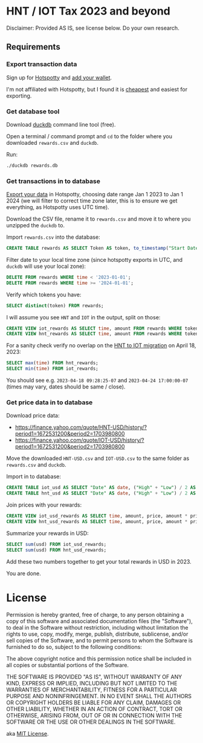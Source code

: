 # HNT / IOT Tax 2023 and beyond

Disclaimer: Provided AS IS, see license below. Do your own research.

## Requirements

### Export transaction data

Sign up for [Hotspotty](https://app.hotspotty.net/) and [add your wallet](https://docs.hotspotty.net/getting-started/manage-wallets).

I'm not affiliated with Hotspotty, but I found it is [cheapest](https://app.hotspotty.net/pricing) and easiest for exporting.


### Get database tool

Download [duckdb](https://duckdb.org/docs/installation/?version=stable) command line tool (free).

Open a terminal / command prompt and `cd` to the folder where you downloaded `rewards.csv` and `duckdb`.

Run:
```bash
./duckdb rewards.db
```

### Get transactions in to database

[Export your data](https://docs.hotspotty.net/features/payment-management/tax-reporting) in Hotspotty, choosing date range Jan 1 2023 to Jan 1 2024 (we will filter to correct time zone later, this is to ensure we get everything, as Hotspotty uses UTC time).

Download the CSV file, rename it to `rewards.csv` and move it to where you unzipped the `duckdb` to.

Import `rewards.csv` into the database:

```sql
CREATE TABLE rewards AS SELECT Token AS token, to_timestamp("Start Date") AS time, Amount AS amount FROM read_csv_auto('rewards.csv');
```

Filter date to your local time zone (since hotspotty exports in UTC, and `duckdb` will use your local zone):

```sql
DELETE FROM rewards WHERE time < '2023-01-01';
DELETE FROM rewards WHERE time >= '2024-01-01';
```

Verify which tokens you have:

```sql
SELECT distinct(token) FROM rewards;
```

I will assume you see `HNT` and `IOT` in the output, split on those:

```sql
CREATE VIEW iot_rewards AS SELECT time, amount FROM rewards WHERE token = 'iot';
CREATE VIEW hnt_rewards AS SELECT time, amount FROM rewards WHERE token = 'hnt';
```

For a sanity check verify no overlap on the [HNT to IOT migration](https://docs.helium.com/solana/migration/hotspot-operator/) on April 18, 2023:

```sql
SELECT max(time) FROM hnt_rewards;
SELECT min(time) FROM iot_rewards;
```

You should see e.g. `2023-04-18 09:28:25-07` and `2023-04-24 17:00:00-07` (times may vary, dates should be same / close).


### Get price data in to database

Download price data:
* https://finance.yahoo.com/quote/HNT-USD/history/?period1=1672531200&period2=1703980800
* https://finance.yahoo.com/quote/IOT-USD/history/?period1=1672531200&period2=1703980800

Move the downloaded `HNT-USD.csv` and `IOT-USD.csv` to the same folder as `rewards.csv` and `duckdb`.

Import in to database:

```sql
CREATE TABLE iot_usd AS SELECT "Date" AS date, ("High" + "Low") / 2 AS price FROM read_csv_auto('IOT-USD.csv');
CREATE TABLE hnt_usd AS SELECT "Date" AS date, ("High" + "Low") / 2 AS price FROM read_csv_auto('HNT-USD.csv');
```

Join prices with your rewards:

```sql
CREATE VIEW iot_usd_rewards AS SELECT time, amount, price, amount * price AS usd FROM iot_rewards ASOF JOIN iot_usd ON time >= date;
CREATE VIEW hnt_usd_rewards AS SELECT time, amount, price, amount * price AS usd FROM hnt_rewards ASOF JOIN hnt_usd ON time >= date;
```

Summarize your rewards in USD:

```sql
SELECT sum(usd) FROM iot_usd_rewards;
SELECT sum(usd) FROM hnt_usd_rewards;
```

Add these two numbers together to get your total rewards in USD in 2023.

You are done.


# License


Permission is hereby granted, free of charge, to any person obtaining a copy of this software and associated documentation files (the "Software"), to deal in the Software without restriction, including without limitation the rights to use, copy, modify, merge, publish, distribute, sublicense, and/or sell copies of the Software, and to permit persons to whom the Software is furnished to do so, subject to the following conditions:

The above copyright notice and this permission notice shall be included in all copies or substantial portions of the Software.

THE SOFTWARE IS PROVIDED "AS IS", WITHOUT WARRANTY OF ANY KIND, EXPRESS OR IMPLIED, INCLUDING BUT NOT LIMITED TO THE WARRANTIES OF MERCHANTABILITY, FITNESS FOR A PARTICULAR PURPOSE AND NONINFRINGEMENT. IN NO EVENT SHALL THE AUTHORS OR COPYRIGHT HOLDERS BE LIABLE FOR ANY CLAIM, DAMAGES OR OTHER LIABILITY, WHETHER IN AN ACTION OF CONTRACT, TORT OR OTHERWISE, ARISING FROM, OUT OF OR IN CONNECTION WITH THE SOFTWARE OR THE USE OR OTHER DEALINGS IN THE SOFTWARE.

aka [MIT License](https://github.com/davetapley/helium-tax/blob/main/LICENSE).
